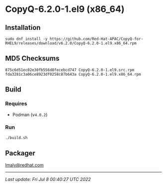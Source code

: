 # CopyQ-6.2.0-1.el9 (x86_64)

## Installation

`sudo dnf install -y https://github.com/Red-Hat-APAC/CopyQ-for-RHEL9/releases/download/v6.2.0/CopyQ-6.2.0-1.el9.x86_64.rpm`

## MD5 Checksums

```text
875c6d51ec02e30fb556d8fecebcd747 CopyQ-6.2.0-1.el9.src.rpm
fda3281c3a06ce8923df0258c87b643a CopyQ-6.2.0-1.el9.x86_64.rpm
```

## Build

### Requires
* Podman (v`4.0.2`)

### Run

```bash
./build.sh
```

## Packager

lmaly@redhat.com

---

_Last update: Fri Jul  8 00:40:27 UTC 2022_
